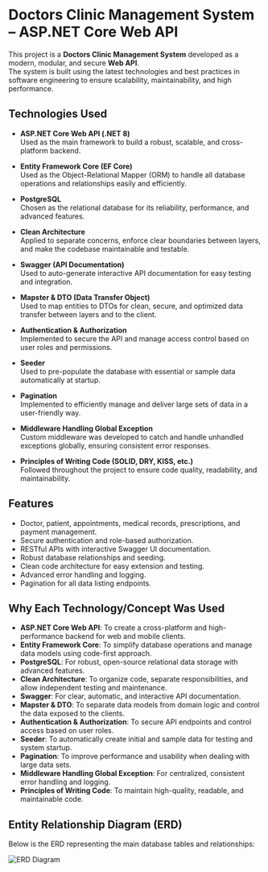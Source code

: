 # Doctors Clinic Management System – ASP.NET Core Web API

This project is a **Doctors Clinic Management System** developed as a modern, modular, and secure **Web API**.  
The system is built using the latest technologies and best practices in software engineering to ensure scalability, maintainability, and high performance.

## Technologies Used

- **ASP.NET Core Web API (.NET 8)**  
  Used as the main framework to build a robust, scalable, and cross-platform backend.

- **Entity Framework Core (EF Core)**  
  Used as the Object-Relational Mapper (ORM) to handle all database operations and relationships easily and efficiently.

- **PostgreSQL**  
  Chosen as the relational database for its reliability, performance, and advanced features.

- **Clean Architecture**  
  Applied to separate concerns, enforce clear boundaries between layers, and make the codebase maintainable and testable.

- **Swagger (API Documentation)**  
  Used to auto-generate interactive API documentation for easy testing and integration.

- **Mapster & DTO (Data Transfer Object)**  
  Used to map entities to DTOs for clean, secure, and optimized data transfer between layers and to the client.

- **Authentication & Authorization**  
  Implemented to secure the API and manage access control based on user roles and permissions.

- **Seeder**  
  Used to pre-populate the database with essential or sample data automatically at startup.

- **Pagination**  
  Implemented to efficiently manage and deliver large sets of data in a user-friendly way.

- **Middleware Handling Global Exception**  
  Custom middleware was developed to catch and handle unhandled exceptions globally, ensuring consistent error responses.

- **Principles of Writing Code (SOLID, DRY, KISS, etc.)**  
  Followed throughout the project to ensure code quality, readability, and maintainability.

## Features

- Doctor, patient, appointments, medical records, prescriptions, and payment management.
- Secure authentication and role-based authorization.
- RESTful APIs with interactive Swagger UI documentation.
- Robust database relationships and seeding.
- Clean code architecture for easy extension and testing.
- Advanced error handling and logging.
- Pagination for all data listing endpoints.

## Why Each Technology/Concept Was Used

- **ASP.NET Core Web API**: To create a cross-platform and high-performance backend for web and mobile clients.
- **Entity Framework Core**: To simplify database operations and manage data models using code-first approach.
- **PostgreSQL**: For robust, open-source relational data storage with advanced features.
- **Clean Architecture**: To organize code, separate responsibilities, and allow independent testing and maintenance.
- **Swagger**: For clear, automatic, and interactive API documentation.
- **Mapster & DTO**: To separate data models from domain logic and control the data exposed to the clients.
- **Authentication & Authorization**: To secure API endpoints and control access based on user roles.
- **Seeder**: To automatically create initial and sample data for testing and system startup.
- **Pagination**: To improve performance and usability when dealing with large data sets.
- **Middleware Handling Global Exception**: For centralized, consistent error handling and logging.
- **Principles of Writing Code**: To maintain high-quality, readable, and maintainable code.


## Entity Relationship Diagram (ERD)

Below is the ERD representing the main database tables and relationships:

![ERD Diagram](ERD.png)  
